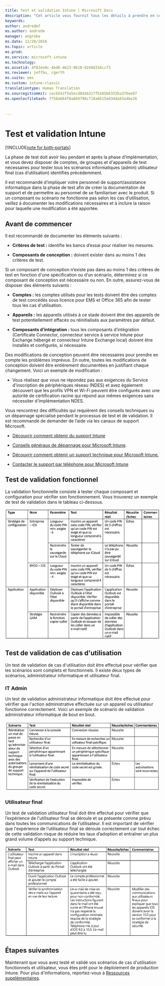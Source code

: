 ```yaml
---
title: Test et validation Intune | Microsoft Docs
description: "Cet article vous fournit tous les détails à prendre en considération lors du test et de la validation des solutions Intune sur cloud uniquement dans votre environnement."
keywords: 
author: andredm7
ms.author: andredm
manager: angrobe
ms.date: 12/20/2016
ms.topic: article
ms.prod: 
ms.service: microsoft-intune
ms.technology: 
ms.assetid: 4f82ee0c-4bd6-4623-9b10-9249d316ccf5
ms.reviewer: jeffbu, cgerth
ms.suite: ems
ms.custom: intune-classic
translationtype: Human Translation
ms.sourcegitcommit: cacb542f5a5ecd8dab317fb165b6332ba376ee97
ms.openlocfilehash: ff56a664f8a604798c718a6b15e834da93a4be26


---
```


# <a name="intune-testing-and-validation"></a>Test et validation Intune

[!INCLUDE[note for both-portals](../includes/note-for-both-portals.md)]

La phase de test doit avoir lieu pendant et après la phase d’implémentation, et vous devez disposer de comptes, de groupes et d'appareils de test nécessaires pour tester tous les scénarios informatiques (admin) utilisateur final (cas d’utilisation) identifiés précédemment.

Il est recommandé d’impliquer votre personnel de support/assistance informatique dans la phase de test afin de créer la documentation de support et de permettre au personnel de se familiariser avec le produit. Si un composant ou scénario ne fonctionne pas selon les cas d’utilisation, veillez à documenter les modifications nécessaires et à inclure la raison pour laquelle une modification a été apportée.

## <a name="before-you-begin"></a>Avant de commencer

Il est recommandé de documenter les éléments suivants :

-   **Critères de test :** identifie les bancs d’essai pour réaliser les mesures.

-   **Composants de conception :** doivent exister dans au moins 1 des critères de test.

Si un composant de conception n’existe pas dans au moins 1 des critères de test en fonction d'une spécification ou d’un scénario, déterminez si ce composant de conception est nécessaire ou non. En outre, assurez-vous de disposer des éléments suivants :

-   **Comptes :** les comptes utilisés pour les tests doivent être des comptes de test concédés sous licence pour EMS et Office 365 afin de tester tous les cas d'utilisation.

-   **Appareils :** les appareils utilisés à ce stade doivent être des appareils de test potentiellement effacés ou réinitialisés aux paramètres par défaut.

-   **Composants d’intégration :** tous les composants d’intégration (Certificate Connector, connecteur service à service Intune pour Exchange hébergé et connecteur Intune Exchange local) doivent être installés et configurés, si nécessaire.

Des modifications de conception peuvent être nécessaires pour prendre en compte les problèmes imprévus. En outre, toutes les modifications de conception doivent être entièrement documentées en justifiant chaque changement. Voici un exemple de modification :

-   Vous réalisez que vous ne répondez pas aux exigences du Service d'inscription de périphériques réseau (NDES) et avez également découvert que les profils VPN et Wi-Fi peuvent être configurés avec une autorité de certification racine qui répond aux mêmes exigences sans nécessiter d'implémentation NDES.

Vous rencontrez des difficultés qui requièrent des conseils techniques ou un dépannage spécialisé pendant le processus de test et de validation. Il est recommandé de demander de l’aide via les canaux de support Microsoft.

-   [Découvrir comment obtenir du support Intune](https://docs.microsoft.com/intune/troubleshoot/how-to-get-support-for-microsoft-intune)

-   [Conseils généraux de dépannage pour Microsoft Intune](https://docs.microsoft.com/intune/troubleshoot/general-troubleshooting-tips-for-microsoft-intune).

-   [Découvrir comment obtenir un support technique pour Microsoft Intune.](https://docs.microsoft.com/intune/troubleshoot/how-to-get-support-for-microsoft-intune)

-   [Contacter le support par téléphone pour Microsoft Intune](https://docs.microsoft.com/intune/troubleshoot/contact-assisted-phone-support-for-microsoft-intune)

## <a name="functional-validation-testing"></a>Test de validation fonctionnel

La validation fonctionnelle consiste à tester chaque composant et configuration pour vérifier son fonctionnement. Vous trouverez un exemple de test de validation dans le tableau ci-dessous.

![Section 9 tableau 1](../media/section-9-image-1-table.PNG)

## <a name="use-case-validation-testing"></a>Test de validation de cas d'utilisation

Un test de validation de cas d'utilisation doit être effectué pour vérifier que les scénarios sont complets et fonctionnels. Il existe deux types de scénarios, administrateur informatique et utilisateur final.

### <a name="it-admin"></a>IT Admin

Un test de validation administrateur informatique doit être effectué pour vérifier que l'action administrative effectuée sur un appareil ou utilisateur fonctionne correctement. Voici un exemple de scénario de validation administrateur informatique de bout en bout.

![Section 9 tableau 2](../media/section-9-image-2-table.PNG)

### <a name="end-user"></a>Utilisateur final

Un test de validation utilisateur final doit être effectué pour vérifier que l’expérience de l'utilisateur final se déroule et se présente comme prévu dans toutes les communications de l’utilisateur. Il est important de vérifier que l'expérience de l’utilisateur final se déroule correctement car tout échec de cette validation risque de réduire les taux d’adoption et entraîner un plus grand volume d’appels au support technique.

![Section 9 tableau 3](../media/section-9-image-3-table.PNG)

## <a name="next-steps"></a>Étapes suivantes

Maintenant que vous avez testé et validé vos scénarios de cas d'utilisation fonctionnels et utilisateur, vous êtes prêt pour le déploiement de production Intune. Pour plus d'informations, reportez-vous à [Ressources supplémentaires](additional-resources.md).



<!--HONumber=Dec16_HO5-->


